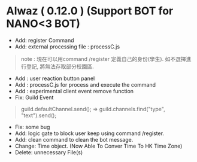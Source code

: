# AIwaz ( 0.12.0 ) (Support BOT for NANO<3 BOT)
- Add: register Command
- Add: external processing file : processC.js
> note : 現在可以用command /register 定義自己的身份(學生). 如不選擇進行登記, 將無法存取部分校園區.
- Add : user reaction button panel
- Add : processC.js for process and execute the command
- Add : experimental client event remove function
- Fix: Guild Event
> guild.defaultChannel.send();  => guild.channels.find("type", "text").send();
- Fix: some bug
- Add: logic gate to block user keep using command /register.
- Add: clean command to clean the bot message.
- Change: Time object. (Now Able To Conver Time To HK Time Zone)
- Delete: unnecessary File(s)
